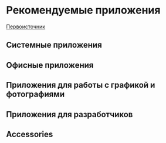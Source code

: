 # Рекомендуемые приложения

[Первоисточник](https://wiki.xfce.org/ru/recommendedapps)

## Системные приложения

## Офисные приложения

## Приложения для работы с графикой и фотографиями

## Приложения для разработчиков

## Accessories
